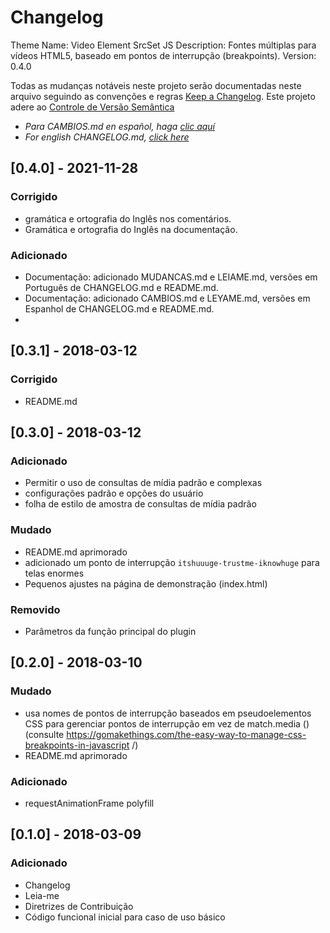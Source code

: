 # Changelog
Theme Name: Video Element SrcSet JS
Description: Fontes múltiplas para vídeos HTML5, baseado em pontos de interrupção (breakpoints).
Version: 0.4.0

Todas as mudanças notáveis neste projeto serão documentadas neste arquivo seguindo as convenções e regras [Keep a Changelog](https://keepachangelog.com/pt-BR/1.0.0/).
Este projeto adere ao [Controle de Versão Semântica](https://semver.org/lang/pt-BR/)

- _Para CAMBIOS.md en español, haga [clic aquí](CAMBIOS.md)_
- _For english CHANGELOG.md, [click here](CHANGELOG.md)_

## [0.4.0] - 2021-11-28

### Corrigido
- gramática e ortografia do Inglês nos comentários.
- Gramática e ortografia do Inglês na documentação.

### Adicionado
- Documentação: adicionado MUDANCAS.md e LEIAME.md, versões em Português de CHANGELOG.md e README.md.
- Documentação: adicionado CAMBIOS.md e LEYAME.md, versões em Espanhol de CHANGELOG.md e README.md.
-
## [0.3.1] - 2018-03-12

### Corrigido
- README.md

## [0.3.0] - 2018-03-12

### Adicionado
- Permitir o uso de consultas de mídia padrão e complexas
- configurações padrão e opções do usuário
- folha de estilo de amostra de consultas de mídia padrão

### Mudado
- README.md aprimorado
- adicionado um ponto de interrupção `itshuuuge-trustme-iknowhuge` para telas enormes
- Pequenos ajustes na página de demonstração (index.html)

### Removido
- Parâmetros da função principal do plugin

## [0.2.0] - 2018-03-10

### Mudado
- usa nomes de pontos de interrupção baseados em pseudoelementos CSS para gerenciar pontos de interrupção em vez de match.media () (consulte https://gomakethings.com/the-easy-way-to-manage-css-breakpoints-in-javascript /)
- README.md aprimorado

### Adicionado
- requestAnimationFrame polyfill

## [0.1.0] - 2018-03-09

### Adicionado
- Changelog
- Leia-me
- Diretrizes de Contribuição
- Código funcional inicial para caso de uso básico
